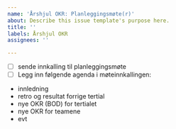 ```yaml
---
name: 'Årshjul OKR: Planleggingsmøte(r)'
about: Describe this issue template's purpose here.
title: ''
labels: Årshjul OKR
assignees: ''

---
```


- [ ] sende innkalling til planleggingsmøte
- [ ] Legg inn følgende agenda i møteinnkallingen:
- innledning
- retro og resultat forrige tertial
- nye OKR (BOD) for tertialet
- nye OKR for teamene
- evt
